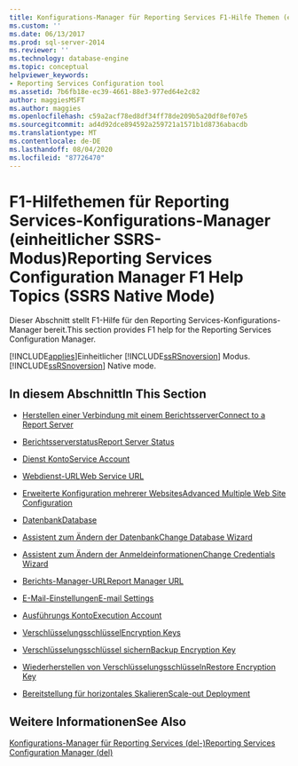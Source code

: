 ```yaml
---
title: Konfigurations-Manager für Reporting Services F1-Hilfe Themen (einheitlicher SSRS-Modus) | Microsoft-Dokumentation
ms.custom: ''
ms.date: 06/13/2017
ms.prod: sql-server-2014
ms.reviewer: ''
ms.technology: database-engine
ms.topic: conceptual
helpviewer_keywords:
- Reporting Services Configuration tool
ms.assetid: 7b6fb18e-ec39-4661-88e3-977ed64e2c82
author: maggiesMSFT
ms.author: maggies
ms.openlocfilehash: c59a2acf78ed8df34ff78de209b5a20df8ef07e5
ms.sourcegitcommit: ad4d92dce894592a259721a1571b1d8736abacdb
ms.translationtype: MT
ms.contentlocale: de-DE
ms.lasthandoff: 08/04/2020
ms.locfileid: "87726470"
---
```

# <a name="reporting-services-configuration-manager-f1-help-topics-ssrs-native-mode"></a><span data-ttu-id="11825-102">F1-Hilfethemen für Reporting Services-Konfigurations-Manager (einheitlicher SSRS-Modus)</span><span class="sxs-lookup"><span data-stu-id="11825-102">Reporting Services Configuration Manager F1 Help Topics (SSRS Native Mode)</span></span>
  <span data-ttu-id="11825-103">Dieser Abschnitt stellt F1-Hilfe für den Reporting Services-Konfigurations-Manager bereit.</span><span class="sxs-lookup"><span data-stu-id="11825-103">This section provides F1 help for the Reporting Services Configuration Manager.</span></span>  
  
 [!INCLUDE[applies](../../includes/applies-md.md)]<span data-ttu-id="11825-104">Einheitlicher [!INCLUDE[ssRSnoversion](../../includes/ssrsnoversion-md.md)] Modus.</span><span class="sxs-lookup"><span data-stu-id="11825-104">[!INCLUDE[ssRSnoversion](../../includes/ssrsnoversion-md.md)] Native mode.</span></span>  
  
## <a name="in-this-section"></a><span data-ttu-id="11825-105">In diesem Abschnitt</span><span class="sxs-lookup"><span data-stu-id="11825-105">In This Section</span></span>  
  
-   [<span data-ttu-id="11825-106">Herstellen einer Verbindung mit einem Berichtsserver</span><span class="sxs-lookup"><span data-stu-id="11825-106">Connect to a Report Server</span></span>](../../../2014/sql-server/install/connect-to-a-native-mode-report-server.md)  
  
-   [<span data-ttu-id="11825-107">Berichtsserverstatus</span><span class="sxs-lookup"><span data-stu-id="11825-107">Report Server Status</span></span>](../../../2014/sql-server/install/report-server-status-ssrs-native-mode.md)  
  
-   [<span data-ttu-id="11825-108">Dienst Konto</span><span class="sxs-lookup"><span data-stu-id="11825-108">Service Account</span></span>](../../../2014/sql-server/install/service-account-ssrs-native-mode.md)  
  
-   [<span data-ttu-id="11825-109">Webdienst-URL</span><span class="sxs-lookup"><span data-stu-id="11825-109">Web Service URL</span></span>](../../../2014/sql-server/install/web-service-url-ssrs-native-mode.md)  
  
-   [<span data-ttu-id="11825-110">Erweiterte Konfiguration mehrerer Websites</span><span class="sxs-lookup"><span data-stu-id="11825-110">Advanced Multiple Web Site Configuration</span></span>](../../../2014/sql-server/install/advanced-multiple-web-site-configuration-ssrs-native-mode.md)  
  
-   [<span data-ttu-id="11825-111">Datenbank</span><span class="sxs-lookup"><span data-stu-id="11825-111">Database</span></span>](../../../2014/sql-server/install/database-ssrs-native-mode.md)  
  
-   [<span data-ttu-id="11825-112">Assistent zum Ändern der Datenbank</span><span class="sxs-lookup"><span data-stu-id="11825-112">Change Database Wizard</span></span>](../../../2014/sql-server/install/change-database-wizard-ssrs-native-mode.md)  
  
-   [<span data-ttu-id="11825-113">Assistent zum Ändern der Anmeldeinformationen</span><span class="sxs-lookup"><span data-stu-id="11825-113">Change Credentials Wizard</span></span>](../../../2014/sql-server/install/change-credentials-wizard-ssrs-native-mode.md)  
  
-   [<span data-ttu-id="11825-114">Berichts-Manager-URL</span><span class="sxs-lookup"><span data-stu-id="11825-114">Report Manager URL</span></span>](../../../2014/sql-server/install/report-manager-url-ssrs-native-mode.md)  
  
-   [<span data-ttu-id="11825-115">E-Mail-Einstellungen</span><span class="sxs-lookup"><span data-stu-id="11825-115">E-mail Settings</span></span>](../../reporting-services/install-windows/e-mail-settings-reporting-services-native-mode-configuration-manager.md)  
  
-   [<span data-ttu-id="11825-116">Ausführungs Konto</span><span class="sxs-lookup"><span data-stu-id="11825-116">Execution Account</span></span>](../../../2014/sql-server/install/execution-account-ssrs-native-mode.md)  
  
-   [<span data-ttu-id="11825-117">Verschlüsselungsschlüssel</span><span class="sxs-lookup"><span data-stu-id="11825-117">Encryption Keys</span></span>](../../../2014/sql-server/install/encryption-keys-ssrs-native-mode.md)  
  
-   [<span data-ttu-id="11825-118">Verschlüsselungsschlüssel sichern</span><span class="sxs-lookup"><span data-stu-id="11825-118">Backup Encryption Key</span></span>](../../../2014/sql-server/install/backup-encryption-key-ssrs-native-mode.md)  
  
-   [<span data-ttu-id="11825-119">Wiederherstellen von Verschlüsselungsschlüsseln</span><span class="sxs-lookup"><span data-stu-id="11825-119">Restore Encryption Key</span></span>](../../../2014/sql-server/install/restore-encryption-key-ssrs-native-mode.md)  
  
-   [<span data-ttu-id="11825-120">Bereitstellung für horizontales Skalieren</span><span class="sxs-lookup"><span data-stu-id="11825-120">Scale-out Deployment</span></span>](../../../2014/sql-server/install/scale-out-deployment-native-mode-report-server.md)  
  
## <a name="see-also"></a><span data-ttu-id="11825-121">Weitere Informationen</span><span class="sxs-lookup"><span data-stu-id="11825-121">See Also</span></span>  
 [<span data-ttu-id="11825-122">Konfigurations-Manager für Reporting Services &#40;del-&#41;</span><span class="sxs-lookup"><span data-stu-id="11825-122">Reporting Services Configuration Manager &#40;del&#41;</span></span>](reporting-services-configuration-manager-native-mode.md)  
  
  
